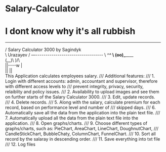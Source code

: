 # Salary-Calculator
# I dont know why it's all rubbish

 __________________________________
/ Salary Calculator 3000 by Sagindyk \
\                         Urazayev   /
  —----------------------------------
        \   ^__^
         \  (oo)\_______                                                                                                            
            (__)\       )\/\                                                                                                               
                ||----w |                                                                                                                 
                ||     ||                                                                                                                  
 This Application calculates employees salary.
/// Additional features:
/// 1. Login with different accounts: admin, accountant and supervisor, therefore with different access levels to
/// prevent integrity, privacy, security, relaiblity and policy issues.
/// 2. Availability to upload images and see them on further starts of the Salary Calculator 3000.
/// 3. Edit, update records.
/// 4. Delete records.
/// 5. Along with the salary, calculate premium for each record, based on performance level and number of
/// skipped days.
/// 6. Automatically save all the data from the application into the plain text file.
/// 7. Automatically upload all the data from the plain text file into the application.
/// 8. Open graphs/charts.
/// 9. Choose different types of graphs/charts, such as: PieChart, AreaChart, LineChart, DoughnutChart,
/// CandleStickChart, BubbleChaty, ColumnChart, FunnelChart.
/// 10. Sort all record by the salaray in descending order.
/// 11. Save everything into txt file
/// 12. Log files
